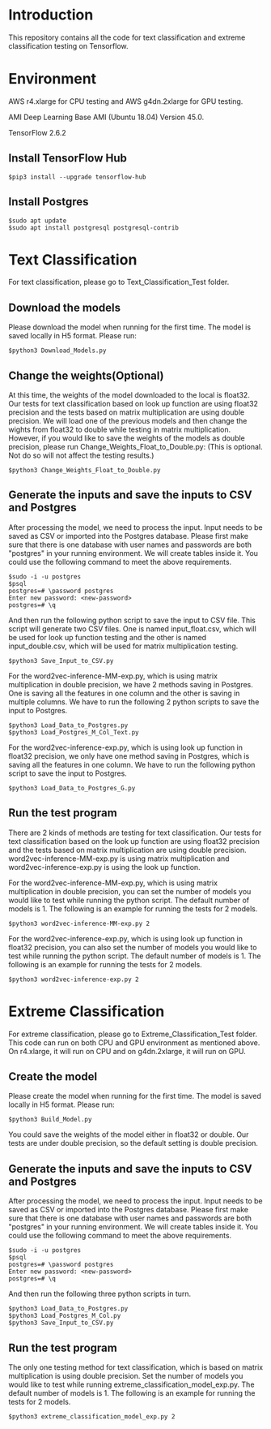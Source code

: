 # Introduction

This repository contains all the code for text classification and extreme classification testing on Tensorflow.

# Environment
AWS r4.xlarge for CPU testing and AWS g4dn.2xlarge for GPU testing.

AMI Deep Learning Base AMI (Ubuntu 18.04) Version 45.0.

TensorFlow 2.6.2

## Install TensorFlow Hub
```
$pip3 install --upgrade tensorflow-hub
```

## Install Postgres
```
$sudo apt update
$sudo apt install postgresql postgresql-contrib
```

# Text Classification
For text classification, please go to Text_Classification_Test folder.

## Download the models
Please download the model when running for the first time. The model is saved locally in H5 format. Please run:
```
$python3 Download_Models.py
```

## Change the weights(Optional)
At this time, the weights of the model downloaded to the local is float32. Our tests for text classification based on look up function are using float32 precision and the tests based on matrix multiplication are using double precision. We will load one of the previous models and then change the wights from float32 to double while testing in matrix multiplication. However, if you would like to save the weights of the models as double precision, please run Change_Weights_Float_to_Double.py: (This is optional. Not do so will not affect the testing results.)
```
$python3 Change_Weights_Float_to_Double.py
```

## Generate the inputs and save the inputs to CSV and Postgres
After processing the model, we need to process the input. Input needs to be saved as CSV or imported into the Postgres database. Please first make sure that there is one database with user names and passwords are both "postgres" in your running environment. We will create tables inside it. You could use the following command to meet the above requirements.
```
$sudo -i -u postgres
$psql
postgres=# \password postgres
Enter new password: <new-password>
postgres=# \q
```

And then run the following python script to save the input to CSV file. This script will generate two CSV files. One is named input_float.csv, which will be used for look up function testing and the other is named input_double.csv, which will be used for matrix multiplication testing.
```
$python3 Save_Input_to_CSV.py
```

For the word2vec-inference-MM-exp.py, which is using matrix multiplication in double precision, we have 2 methods saving in Postgres. One is saving all the features in one column and the other is saving in multiple columns. We have to run the following 2 python scripts to save the input to Postgres.
```
$python3 Load_Data_to_Postgres.py
$python3 Load_Postgres_M_Col_Text.py
```

For the word2vec-inference-exp.py, which is using look up function in float32 precision, we only have one method saving in Postgres, which is saving all the features in one column. We have to run the following python script to save the input to Postgres.
```
$python3 Load_Data_to_Postgres_G.py
```

## Run the test program
There are 2 kinds of methods are testing for text classification. Our tests for text classification based on the look up function are using float32 precision and the tests based on matrix multiplication are using double precision. word2vec-inference-MM-exp.py is using matrix multiplication and word2vec-inference-exp.py is using the look up function.

For the word2vec-inference-MM-exp.py, which is using matrix multiplication in double precision, you can set the number of models you would like to test while running the python script. The default number of models is 1. The following is an example for running the tests for 2 models.
```
$python3 word2vec-inference-MM-exp.py 2
```

For the word2vec-inference-exp.py, which is using look up function in float32 precision, you can also set the number of models you would like to test while running the python script. The default number of models is 1. The following is an example for running the tests for 2 models.
```
$python3 word2vec-inference-exp.py 2
```

# Extreme Classification
For extreme classification, please go to Extreme_Classification_Test folder. This code can run on both CPU and GPU environment as mentioned above. On r4.xlarge, it will run on CPU and on g4dn.2xlarge, it will run on GPU.

## Create the model
Please create the model when running for the first time. The model is saved locally in H5 format. Please run:
```
$python3 Build_Model.py
```

You could save the weights of the model either in float32 or double. Our tests are under double precision, so the default setting is double precision.

## Generate the inputs and save the inputs to CSV and Postgres
After processing the model, we need to process the input. Input needs to be saved as CSV or imported into the Postgres database. Please first make sure that there is one database with user names and passwords are both "postgres" in your running environment. We will create tables inside it. You could use the following command to meet the above requirements.
```
$sudo -i -u postgres
$psql
postgres=# \password postgres
Enter new password: <new-password>
postgres=# \q
```

And then run the following three python scripts in turn.
```
$python3 Load_Data_to_Postgres.py
$python3 Load_Postgres_M_Col.py
$python3 Save_Input_to_CSV.py
```

## Run the test program
The only one testing method for text classification, which is based on matrix multiplication is using double precision. Set the number of models you would like to test while running extreme_classification_model_exp.py. The default number of models is 1. The following is an example for running the tests for 2 models.
```
$python3 extreme_classification_model_exp.py 2
```